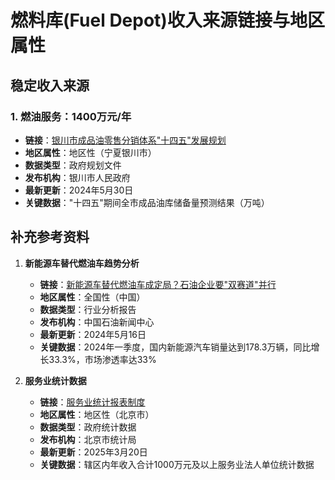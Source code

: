 # 燃料库(Fuel Depot)收入来源链接与地区属性

## 稳定收入来源

### 1. 燃油服务：1400万元/年
- **链接**：[银川市成品油零售分销体系"十四五"发展规划](https://www.yinchuan.gov.cn/xxgk/bmxxgkml/sswj_2306/xxgkml_2309/zdgz_2320/202205/W020240530616574107430.pdf)
- **地区属性**：地区性（宁夏银川市）
- **数据类型**：政府规划文件
- **发布机构**：银川市人民政府
- **最新更新**：2024年5月30日
- **关键数据**："十四五"期间全市成品油库储备量预测结果（万吨）

## 补充参考资料

1. **新能源车替代燃油车趋势分析**
   - **链接**：[新能源车替代燃油车成定局？石油企业要"双赛道"并行](http://news.cnpc.com.cn/system/2024/05/16/030132343.shtml)
   - **地区属性**：全国性（中国）
   - **数据类型**：行业分析报告
   - **发布机构**：中国石油新闻中心
   - **最新更新**：2024年5月16日
   - **关键数据**：2024年一季度，国内新能源汽车销量达到178.3万辆，同比增长33.3%，市场渗透率达33%

2. **服务业统计数据**
   - **链接**：[服务业统计报表制度](https://tjj.beijing.gov.cn/zwgkai/tjzd_31386/cgdczd/2024nb2025db/jctjbbzd_2024/gmysdw_2024/202503/P020250324522687890072.pdf)
   - **地区属性**：地区性（北京市）
   - **数据类型**：政府统计数据
   - **发布机构**：北京市统计局
   - **最新更新**：2025年3月20日
   - **关键数据**：辖区内年收入合计1000万元及以上服务业法人单位统计数据
